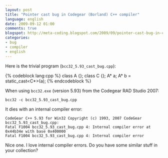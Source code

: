 ```yaml
---
layout: post
title: "Pointer cast bug in Codegear (Borland) C++ compiler"
language: english
date: 2009-09-12 01:00
comments: true
blogspot: http://meta-coding.blogspot.com/2009/09/pointer-cast-bug-in-codegear-borland-c.html
categories: 
- bug
- compiler
- english
---
```

Here is the trivial program (`bcc32_5.93_cast_bug.cpp`):

{% codeblock lang:cpp %}
class A {};
class C {};
A* a;
A* b = static_cast<C*>(a);
{% endcodeblock %}

When using `bcc32.exe` (version 5.93) from the Codegear RAD Studio 2007:

    bcc32 -c bcc32_5.93_cast_bug.cpp
    
It dies with an internal compiler error:

    CodeGear C++ 5.93 for Win32 Copyright (c) 1993, 2007 CodeGear
    bcc32_5.93_cast_bug.cpp:
    Fatal F1004 bcc32_5.93_cast_bug.cpp 4: Internal compiler error at 0x44b34e with base 0x400000
    Fatal F1004 bcc32_5.93_cast_bug.cpp 4: Internal compiler error

Nice one. I love internal compiler errors. Do you have some similar stuff in your collection?
